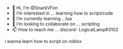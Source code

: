 - 👋 Hi, I’m @SnarkVFon
- 👀 I’m interested in ... learning how to script/code
- 🌱 I’m currently learning ...lua
- 💞️ I’m looking to collaborate on ... scripting
- 📫 How to reach me ... discord- LogicalLamp#3102

<!---
SnarkVFon/SnarkVFon is a ✨ special ✨ repository because its `README.md` (this file) appears on your GitHub profile.
You can click the Preview link to take a look at your changes.
--->
i wanna learn how to script on roblox
